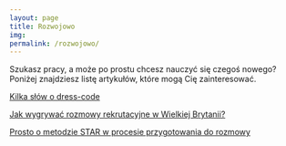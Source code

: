 ```yaml
---
layout: page
title: Rozwojowo
img: 
permalink: /rozwojowo/
---
```


Szukasz pracy, a może po prostu chcesz nauczyć się czegoś nowego? Poniżej znajdziesz listę artykułów, które mogą Cię zainteresować.
<div class="mt50"></div>

[Kilka słów o dress-code](http://ministryoftalent.co.uk/2016/08/07/dress-code/)

[Jak wygrywać rozmowy rekrutacyjne w Wielkiej Brytanii?](http://ministryoftalent.co.uk/2016/04/28/jak-wygrywac-rozmowy/)

[Prosto o metodzie STAR w procesie przygotowania do rozmowy](http://ministryoftalent.co.uk/2016/05/22/zablysnij-na-rozmowie/)








